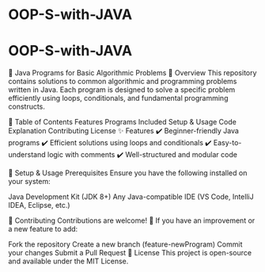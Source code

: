 ﻿# OOP-S-with-JAVA
# OOP-S-with-JAVA
🚀 Java Programs for Basic Algorithmic Problems
📌 Overview
This repository contains solutions to common algorithmic and programming problems written in Java. Each program is designed to solve a specific problem efficiently using loops, conditionals, and fundamental programming constructs.

📂 Table of Contents
Features
Programs Included
Setup & Usage
Code Explanation
Contributing
License
✨ Features
✔️ Beginner-friendly Java programs
✔️ Efficient solutions using loops and conditionals
✔️ Easy-to-understand logic with comments
✔️ Well-structured and modular code

🔧 Setup & Usage
Prerequisites
Ensure you have the following installed on your system:

Java Development Kit (JDK 8+)
Any Java-compatible IDE (VS Code, IntelliJ IDEA, Eclipse, etc.)


🤝 Contributing
Contributions are welcome! 🎉 If you have an improvement or a new feature to add:

Fork the repository
Create a new branch (feature-newProgram)
Commit your changes
Submit a Pull Request
📜 License
This project is open-source and available under the MIT License.

